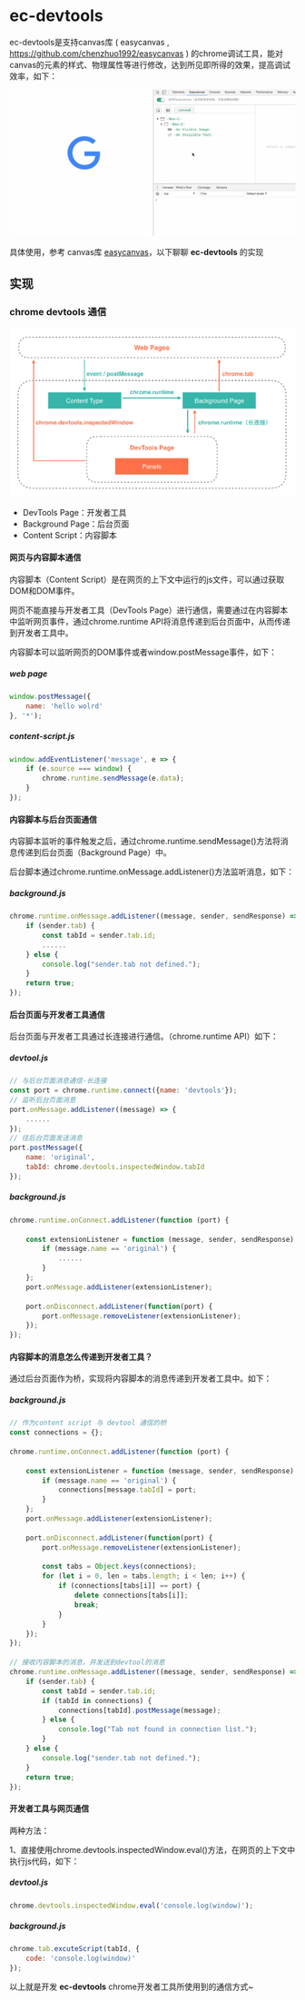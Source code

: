 # ec-devtools

ec-devtools是支持canvas库 ( easycanvas , https://github.com/chenzhuo1992/easycanvas ) 的chrome调试工具，能对canvas的元素的样式、物理属性等进行修改，达到所见即所得的效果，提高调试效率，如下：

![demo](./screenshot/index.gif?raw=true)

具体使用，参考 canvas库 [easycanvas](https://github.com/chenzhuo1992/easycanvas)，以下聊聊 **ec-devtools** 的实现

## 实现

### chrome devtools 通信

<p align="left">
    <img width="600px" src="./screenshot/ec-devtools.png">
</p>

* DevTools Page：开发者工具
* Background Page：后台页面
* Content Script：内容脚本

#### 网页与内容脚本通信
内容脚本（Content Script）是在网页的上下文中运行的js文件，可以通过获取DOM和DOM事件。

网页不能直接与开发者工具（DevTools Page）进行通信，需要通过在内容脚本中监听网页事件，通过chrome.runtime API将消息传递到后台页面中，从而传递到开发者工具中。

内容脚本可以监听网页的DOM事件或者window.postMessage事件，如下：

##### web page

``` js
window.postMessage({
    name: 'hello wolrd'
}, '*');
```

##### content-script.js

``` js
window.addEventListener('message', e => {
    if (e.source === window) {
        chrome.runtime.sendMessage(e.data);
    }
});
```

#### 内容脚本与后台页面通信

内容脚本监听的事件触发之后，通过chrome.runtime.sendMessage()方法将消息传递到后台页面（Background Page）中。

后台脚本通过chrome.runtime.onMessage.addListener()方法监听消息，如下：

##### background.js

``` js
chrome.runtime.onMessage.addListener((message, sender, sendResponse) => {
    if (sender.tab) {
        const tabId = sender.tab.id;
        ......
    } else {
        console.log("sender.tab not defined.");
    }
    return true;
});
```

#### 后台页面与开发者工具通信

后台页面与开发者工具通过长连接进行通信。（chrome.runtime API）如下：

##### devtool.js

``` js
// 与后台页面消息通信-长连接
const port = chrome.runtime.connect({name: 'devtools'});
// 监听后台页面消息
port.onMessage.addListener((message) => {
    ......
});
// 往后台页面发送消息
port.postMessage({
    name: 'original',
    tabId: chrome.devtools.inspectedWindow.tabId
});
```

##### background.js

``` js
chrome.runtime.onConnect.addListener(function (port) {
 
    const extensionListener = function (message, sender, sendResponse) {
        if (message.name == 'original') {
            ......
        }
    };
    port.onMessage.addListener(extensionListener);
 
    port.onDisconnect.addListener(function(port) {
        port.onMessage.removeListener(extensionListener);
    });
});
```

#### 内容脚本的消息怎么传递到开发者工具？

通过后台页面作为桥，实现将内容脚本的消息传递到开发者工具中。如下：

##### background.js

``` js
// 作为content script 与 devtool 通信的桥
const connections = {};
 
chrome.runtime.onConnect.addListener(function (port) {
 
    const extensionListener = function (message, sender, sendResponse) {
        if (message.name == 'original') {
            connections[message.tabId] = port;
        }
    };
    port.onMessage.addListener(extensionListener);
 
    port.onDisconnect.addListener(function(port) {
        port.onMessage.removeListener(extensionListener);
 
        const tabs = Object.keys(connections);
        for (let i = 0, len = tabs.length; i < len; i++) {
            if (connections[tabs[i]] == port) {
                delete connections[tabs[i]];
                break;
            }
        }
    });
});
 
// 接收内容脚本的消息，并发送到devtool的消息
chrome.runtime.onMessage.addListener((message, sender, sendResponse) => {
    if (sender.tab) {
        const tabId = sender.tab.id;
        if (tabId in connections) {
            connections[tabId].postMessage(message);
        } else {
            console.log("Tab not found in connection list.");
        }
    } else {
        console.log("sender.tab not defined.");
    }
    return true;
});
```

#### 开发者工具与网页通信

两种方法：

1、直接使用chrome.devtools.inspectedWindow.eval()方法，在网页的上下文中执行js代码，如下：

##### devtool.js

``` js
chrome.devtools.inspectedWindow.eval('console.log(window)');
```

##### background.js

``` js
chrome.tab.excuteScript(tabId, {
    code: 'console.log(window)'
});
```

以上就是开发 **ec-devtools** chrome开发者工具所使用到的通信方式~